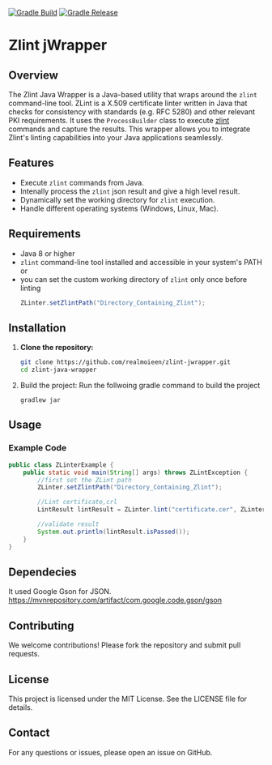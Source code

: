[![Gradle Build](https://github.com/realmoieen/zlint-jwrapper/actions/workflows/gradle-build.yml/badge.svg)](https://github.com/realmoieen/zlint-jwrapper/actions/workflows/gradle-build.yml)  [![Gradle Release](https://github.com/realmoieen/zlint-jwrapper/actions/workflows/release.yml/badge.svg)](https://github.com/realmoieen/zlint-jwrapper/actions/workflows/release.yml)
# Zlint jWrapper

## Overview

The Zlint Java Wrapper is a Java-based utility that wraps around the `zlint` command-line tool. ZLint is a X.509
certificate linter written in Java that checks for consistency with standards (e.g. RFC 5280) and other relevant PKI
requirements. It uses
the `ProcessBuilder` class to execute [zlint](https://github.com/zmap/zlint) commands and capture the results. This
wrapper allows you to integrate Zlint's linting capabilities into your Java applications seamlessly.

## Features

- Execute `zlint` commands from Java.
- Intenally process the `zlint` json result and give a high level result.
- Dynamically set the working directory for `zlint` execution.
- Handle different operating systems (Windows, Linux, Mac).

## Requirements

- Java 8 or higher
- `zlint` command-line tool installed and accessible in your system's PATH
  or
- you can set the custom working directory of `zlint` only once before linting
    ```java
    ZLinter.setZlintPath("Directory_Containing_Zlint");
    ```

## Installation

1. **Clone the repository:**
   ```sh
   git clone https://github.com/realmoieen/zlint-jwrapper.git
   cd zlint-java-wrapper
    ```

2. Build the project:
   Run the follwoing gradle command to build the project
    ```shell
    gradlew jar
    ```

## Usage

### Example Code

```java
public class ZLinterExample {
    public static void main(String[] args) throws ZLintException {
        //first set the ZLint path
        ZLinter.setZlintPath("Directory_Containing_Zlint");

        //Lint certificate,crl 
        LintResult lintResult = ZLinter.lint("certificate.cer", ZLinter.Format.pem);

        //validate result
        System.out.println(lintResult.isPassed());
    }
}
```

## Dependecies

It used Google Gson for JSON. https://mvnrepository.com/artifact/com.google.code.gson/gson

## Contributing

We welcome contributions! Please fork the repository and submit pull requests.

## License

This project is licensed under the MIT License. See the LICENSE file for details.

## Contact

For any questions or issues, please open an issue on GitHub.